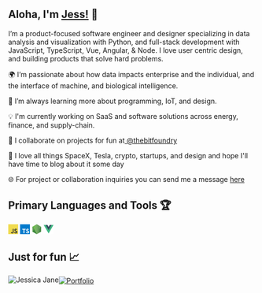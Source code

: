 ## Aloha, I'm <a href="https://www.jessicajane.org"> Jess!</a> :pineapple:

I’m a product-focused software engineer and designer specializing in data analysis and visualization with Python, and full-stack development with JavaScript, TypeScript, Vue, Angular, & Node. I love user centric design, and building products that solve hard problems.

:earth_africa: I’m passionate about how data impacts enterprise and the individual, and the interface of machine, and biological intelligence.

:hatched_chick: I’m always learning more about programming, IoT, and design.

:bulb: I'm currently working on SaaS and software solutions across energy, finance, and supply-chain.

:briefcase: I collaborate on projects for fun at<a href="https://www.thebitfoundry.net"> @thebitfoundry</a>

:rocket: I love all things SpaceX, Tesla, crypto, startups, and design and hope I'll have time to blog about it some day

:globe_with_meridians: For project or collaboration inquiries you can send me a message <a href="mailto:hey@jessicajane.org" target="_blank"> here</a>

## Primary Languages and Tools :trophy:

<p><img height="20" src="https://raw.githubusercontent.com/SciFae/image-data/master/javascript.png" style="max-width:100%;">
<a target="_blank" rel="noopener noreferrer"> <img height="20" src="https://raw.githubusercontent.com/SciFae/image-data/master/typescript.png" style="max-width:100%;"></a><a target="_blank" rel="noopener noreferrer"> <img height="20" src="https://raw.githubusercontent.com/SciFae/image-data/master/nodejs.png" style="max-width:100%;"></a> <img height="20" src="https://raw.githubusercontent.com/SciFae/image-data/master/vue.png" style="max-width:100%;"></a><a target="_blank" rel="noopener noreferrer"></p>

## Just for fun :chart_with_upwards_trend:

<!-- [![Jess's GitHub stats](https://github-readme-stats.vercel.app/api?username=scifae)](https://github.com/scifae/github-readme-stats) -->
<img align="left" src="https://github-readme-stats.vercel.app/api/top-langs/?username=scifae&layout=compact&theme=dark" alt="Jessica Jane"/> 

<a target="_blank" href="https://scifae.github.io"><img align="center" src="https://github-readme-stats.vercel.app/api/pin/?username=scifae&repo=scifae.github.io&theme=dark" alt="Portfolio"></a>

